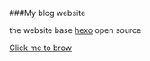 ###My blog website

the website base [hexo](https://github.com/hexojs/hexo) open source


[Click me to brow](http://blog.h4fan.com "http://blog.h4fan.com")